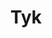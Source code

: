 ---
blog: https://tyk.io/blog/
github: https://github.com/TykTechnologies
logohandle: tyk
sort: tyk
title: Tyk
twitter: tyk_io
website: https://tyk.io/
---